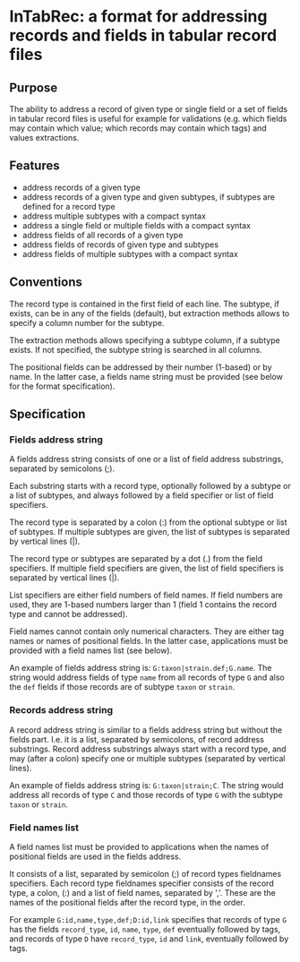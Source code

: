 # InTabRec: a format for addressing records and fields in tabular record files

## Purpose

The ability to address a record of given type or single field or a set of
fields in tabular record files is useful for example for validations (e.g.
which fields may contain which value; which records may contain which tags) and
values extractions.

## Features

- address records of a given type
- address records of a given type and given subtypes,
  if subtypes are defined for a record type
- address multiple subtypes with a compact syntax
- address a single field or multiple fields with a compact syntax
- address fields of all records of a given type
- address fields of records of given type and subtypes
- address fields of multiple subtypes with a compact syntax

## Conventions

The record type is contained in the first field of each line. The subtype, if
exists, can be in any of the fields (default), but extraction methods allows to
specify a column number for the subtype.

The extraction methods allows specifying a subtype column, if a subtype exists.
If not specified, the subtype string is searched in all columns.

The positional fields can be addressed by their number (1-based)
or by name. In the latter case, a fields name string must be provided
(see below for the format specification).

## Specification

### Fields address string

A fields address string consists of one or a list of field address substrings,
separated by semicolons (;).

Each substring starts with a record type, optionally followed by a subtype or
a list of subtypes, and always followed by a field specifier or list of field
specifiers.

The record type is separated by a colon (:) from the optional subtype or list of
subtypes. If multiple subtypes are given, the list of subtypes is separated by
vertical lines (|).

The record type or subtypes are separated by a dot (.) from the field
specifiers. If multiple field specifiers are given, the list of field
specifiers is separated by vertical lines (|).

List specifiers are either field numbers of field names.
If field numbers are used, they are 1-based numbers larger than 1
(field 1 contains the record type and cannot be addressed).

Field names cannot contain only numerical characters. They are either
tag names or names of positional fields. In the latter case, applications
must be provided with a field names list (see below).

An example of fields address string is:
``G:taxon|strain.def;G.name``. The string would address fields
of type ``name`` from all records of type ``G`` and also the ``def``
fields if those records are of subtype ``taxon`` or ``strain``.

### Records address string

A record address string is similar to a fields address string but without
the fields part.
I.e. it is a list, separated by semicolons, of record address substrings.
Record address substrings always start with a record type, and may
(after a colon) specify one or multiple subtypes (separated by vertical lines).

An example of fields address string is:
``G:taxon|strain;C``. The string would address all records of type ``C``
and those records of type ``G`` with the subtype ``taxon`` or ``strain``.

### Field names list

A field names list must be provided to applications when the names of
positional fields are used in the fields address.

It consists of a list, separated by semicolon (;) of record types fieldnames
specifiers.
Each record type fieldnames specifier consists of the record type, a colon,
(:) and a list of field names, separated by ','. These are the names of the
positional fields after the record type, in the order.

For example
``G:id,name,type,def;D:id,link`` specifies that records of type ``G`` has the
fields ``record_type``, ``id``, ``name``, ``type``, ``def`` eventually
followed by tags, and records of type ``D`` have ``record_type``, ``id``
and ``link``, eventually followed by tags.
